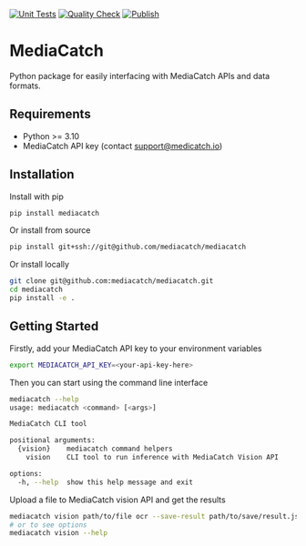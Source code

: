 [![Unit Tests](https://github.com/mediacatch/mediacatch/actions/workflows/test.yaml/badge.svg)](https://github.com/mediacatch/mediacatch/actions/workflows/test.yaml)
[![Quality Check](https://github.com/mediacatch/mediacatch/actions/workflows/check.yaml/badge.svg)](https://github.com/mediacatch/mediacatch/actions/workflows/check.yaml)
[![Publish](https://github.com/mediacatch/mediacatch/actions/workflows/publish.yaml/badge.svg)](https://github.com/mediacatch/mediacatch/actions/workflows/publish.yaml)

# MediaCatch

Python package for easily interfacing with MediaCatch APIs and data formats.

## Requirements

- Python >= 3.10
- MediaCatch API key (contact support@medicatch.io)

## Installation

Install with pip

```bash
pip install mediacatch
```

Or install from source

```bash
pip install git+ssh://git@github.com/mediacatch/mediacatch
```

Or install locally

```bash
git clone git@github.com:mediacatch/mediacatch.git
cd mediacatch
pip install -e .
```

## Getting Started

Firstly, add your MediaCatch API key to your environment variables

```bash
export MEDIACATCH_API_KEY=<your-api-key-here>
```

Then you can start using the command line interface

```bash
mediacatch --help
usage: mediacatch <command> [<args>]

MediaCatch CLI tool

positional arguments:
  {vision}    mediacatch command helpers
    vision    CLI tool to run inference with MediaCatch Vision API

options:
  -h, --help  show this help message and exit
```

Upload a file to MediaCatch vision API and get the results

```bash
mediacatch vision path/to/file ocr --save-result path/to/save/result.json
# or to see options
mediacatch vision --help
```

